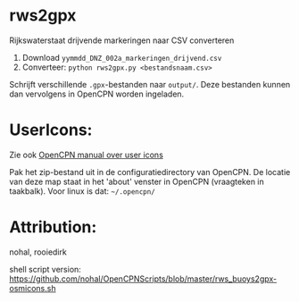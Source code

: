 # rws2gpx

Rijkswaterstaat drijvende markeringen naar CSV converteren

1. Download `yymmdd_DNZ_002a_markeringen_drijvend.csv`
2. Converteer: `python rws2gpx.py <bestandsnaam.csv>`

Schrijft verschillende `.gpx`-bestanden naar `output/`. Deze bestanden kunnen dan vervolgens in OpenCPN worden ingeladen.

# UserIcons:

Zie ook [OpenCPN manual over user icons](http://opencpn.org/ocpn/user_icons)

Pak het zip-bestand uit in de configuratiedirectory van OpenCPN. De locatie van deze map staat in het 'about' venster in OpenCPN (vraagteken in taakbalk). Voor linux is dat: `~/.opencpn/`


# Attribution:

nohal, rooiedirk

shell script version: https://github.com/nohal/OpenCPNScripts/blob/master/rws_buoys2gpx-osmicons.sh
